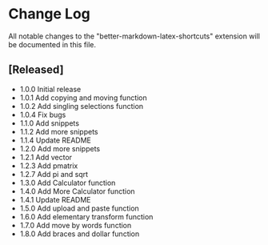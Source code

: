 # Change Log

All notable changes to the "better-markdown-latex-shortcuts" extension will be documented in this file.

## [Released]

- 1.0.0 Initial release
- 1.0.1 Add copying and moving function
- 1.0.2 Add singling selections function
- 1.0.4 Fix bugs
- 1.1.0 Add snippets
- 1.1.2 Add more snippets
- 1.1.4 Update README
- 1.2.0 Add more snippets
- 1.2.1 Add vector
- 1.2.3 Add pmatrix
- 1.2.7 Add pi and sqrt
- 1.3.0 Add Calculator function
- 1.4.0 Add More Calculator function
- 1.4.1 Update README
- 1.5.0 Add upload and paste function
- 1.6.0 Add elementary transform function
- 1.7.0 Add move by words function
- 1.8.0 Add braces and dollar function